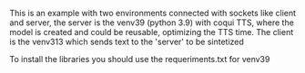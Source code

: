 This is an example with two environments connected with sockets like client and server, the server is the venv39 (python 3.9) with coqui TTS, where the model is created and could be reusable, optimizing the TTS time.
The client is the venv313 which sends text to the 'server' to be sintetized

To install the libraries you should use the requeriments.txt for venv39

